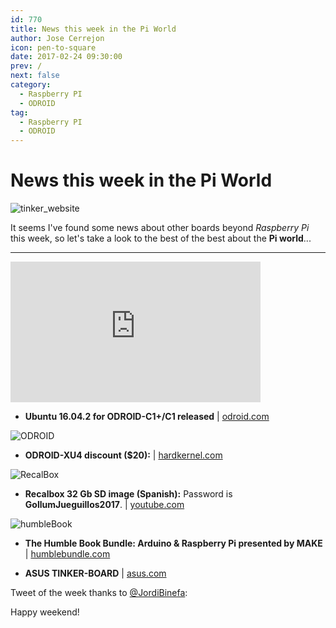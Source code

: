 ```yaml
---
id: 770
title: News this week in the Pi World
author: Jose Cerrejon
icon: pen-to-square
date: 2017-02-24 09:30:00
prev: /
next: false
category:
  - Raspberry PI
  - ODROID
tag:
  - Raspberry PI
  - ODROID
---
```


# News this week in the Pi World

![tinker_website](/images/2017/02/tinker_website.png)

It seems I've found some news about other boards beyond *Raspberry Pi* this week, so let's take a look to the best of the best about the **Pi world**...

- - -
<iframe width="400" height="225" src="https://www.youtube.com/embed/OB7Nfe_05h4?rel=0" frameborder="0" allowfullscreen></iframe>

* **Ubuntu 16.04.2 for ODROID-C1+/C1 released** | [odroid.com](http://odroid.com/dokuwiki/doku.php?id=en:c1_ubuntu_release_note_v2.1)

![ODROID](/images/2015/07/odroid-xu4_02.jpg)

* **ODROID-XU4 discount ($20):** | [hardkernel.com](http://www.hardkernel.com/main/products/prdt_info.php?g_code=G143452239825)

![RecalBox](/images/2015/03/recalbox.png)

* **Recalbox 32 Gb SD image (Spanish):** Password is **GollumJueguillos2017**. | [youtube.com](https://www.youtube.com/watch?v=hVj9mmlZ-Hg)

![humbleBook](/images/2017/02/humbleBook.png)

* **The Humble Book Bundle: Arduino & Raspberry Pi presented by MAKE** | [humblebundle.com](https://www.humblebundle.com/books/make-arduino-and-raspberry-pi)

* **ASUS TINKER-BOARD** | [asus.com](https://www.asus.com/uk/Single-board-Computer/TINKER-BOARD/)

Tweet of the week thanks to [@JordiBinefa](https://twitter.com/JordiBinefa/):




Happy weekend!